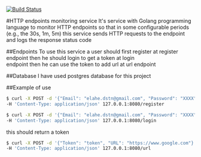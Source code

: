 [![Build Status](https://cloud.drone.io/api/badges/elahe-dastan/HTTP_monitoring/status.svg)](https://cloud.drone.io/elahe-dastan/HTTP_monitoring)

#HTTP endpoints monitoring service
It's service with Golang programming language to monitor HTTP endpoints so that in some configurable periods<br/>
(e.g., the 30s, 1m, 5m) this service sends HTTP requests to the endpoint and logs the response status code<br/>

##Endpoints
To use this service a user should first register at register endpoint then he should login to get a token at login<br/>
endpoint then he can use the token to add url at url endpoint 

##Database
I have used postgres database for this project 

##Example of use
```sh
$ curl -X POST -d '{"Email": "elahe.dstn@gmail.com", "Password": "XXXX"}' 
-H 'Content-Type: application/json' 127.0.0.1:8080/register
```
```sh
$ curl -X POST -d '{"Email": "elahe.dstn@gmail.com", "Password": "XXXX"}' 
-H 'Content-Type: application/json' 127.0.0.1:8080/login
```
this should return a token

```sh
$ curl -X POST -d '{"Token": "token", "URL": "https://www.google.com"}' 
-H 'Content-Type: application/json' 127.0.0.1:8080/url
```
